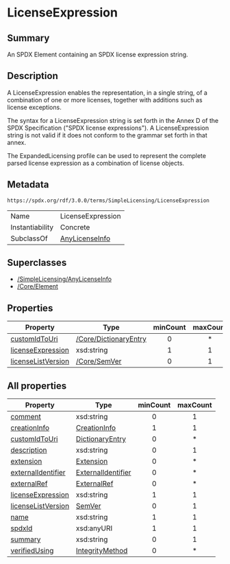 <!-- Automatically generated by spec-parser v2.3.0 on 2024-07-09T12:43:38.633388+00:00 -->
<!-- SPDX-License-Identifier: Community-Spec-1.0 -->

# LicenseExpression

## Summary

An SPDX Element containing an SPDX license expression string.


## Description

A LicenseExpression enables the representation, in a single string, of a
combination of one or more licenses, together with additions such as license
exceptions.

The syntax for a LicenseExpression string is set forth in the Annex D
of the SPDX Specification ("SPDX license expressions"). A LicenseExpression string is
not valid if it does not conform to the grammar set forth in that annex.

The ExpandedLicensing profile can be used to represent the complete parsed
license expression as a combination of license objects.


## Metadata

`https://spdx.org/rdf/3.0.0/terms/SimpleLicensing/LicenseExpression`


| | |
|---|---|
| Name | LicenseExpression |
| Instantiability | Concrete |
| SubclassOf | [AnyLicenseInfo](../Classes/AnyLicenseInfo.md) |


## Superclasses

* [/SimpleLicensing/AnyLicenseInfo](../../SimpleLicensing/Classes/AnyLicenseInfo.md)
* [/Core/Element](../../Core/Classes/Element.md)




## Properties

| Property | Type | minCount | maxCount |
|---|---|:---:|:---:|
| [customIdToUri](../Properties/customIdToUri.md) | [/Core/DictionaryEntry](../../Core/Classes/DictionaryEntry.md) | 0 | * |
| [licenseExpression](../Properties/licenseExpression.md) | xsd:string | 1 | 1 |
| [licenseListVersion](../Properties/licenseListVersion.md) | [/Core/SemVer](../../Core/Datatypes/SemVer.md) | 0 | 1 |



## All properties

| Property | Type | minCount | maxCount |
|---|---|:---:|:---:|
| [comment](../../Core/Properties/comment.md) | xsd:string | 0 | 1 |
| [creationInfo](../../Core/Properties/creationInfo.md) | [CreationInfo](../../Core/Classes/CreationInfo.md) | 1 | 1 |
| [customIdToUri](../../SimpleLicensing/Properties/customIdToUri.md) | [DictionaryEntry](../../Core/Classes/DictionaryEntry.md) | 0 | * |
| [description](../../Core/Properties/description.md) | xsd:string | 0 | 1 |
| [extension](../../Core/Properties/extension.md) | [Extension](../../Extension/Classes/Extension.md) | 0 | * |
| [externalIdentifier](../../Core/Properties/externalIdentifier.md) | [ExternalIdentifier](../../Core/Classes/ExternalIdentifier.md) | 0 | * |
| [externalRef](../../Core/Properties/externalRef.md) | [ExternalRef](../../Core/Classes/ExternalRef.md) | 0 | * |
| [licenseExpression](../../SimpleLicensing/Properties/licenseExpression.md) | xsd:string | 1 | 1 |
| [licenseListVersion](../../SimpleLicensing/Properties/licenseListVersion.md) | [SemVer](../../Core/Datatypes/SemVer.md) | 0 | 1 |
| [name](../../Core/Properties/name.md) | xsd:string | 1 | 1 |
| [spdxId](../../Core/Properties/spdxId.md) | xsd:anyURI | 1 | 1 |
| [summary](../../Core/Properties/summary.md) | xsd:string | 0 | 1 |
| [verifiedUsing](../../Core/Properties/verifiedUsing.md) | [IntegrityMethod](../../Core/Classes/IntegrityMethod.md) | 0 | * |




